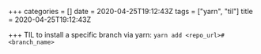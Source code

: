+++
categories = []
date = 2020-04-25T19:12:43Z
tags = ["yarn", "til"]
title = 2020-04-25T19:12:43Z

+++
TIL to install a specific branch via yarn: `yarn add <repo_url>#<branch`_`_`_`name>`
